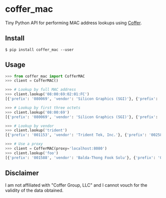 # coffer_mac
Tiny Python API for performing MAC address lookups using [Coffer](http://coffer.com/mac_find/).

## Install

```
$ pip install coffer_mac --user
```

## Usage

```python
>>> from coffer_mac import CofferMAC
>>> client = CofferMAC()

>>> # Lookup by full MAC address
>>> client.lookup('08:00:69:02:01:FC')
[{'prefix': '080069', 'vendor': 'Silicon Graphics (SGI)'}, {'prefix': '080069', 'vendor': 'Silicon Graphics (SGI)'}]

>>> # Lookup by first three octets
>>> client.lookup('08:00:69')
[{'prefix': '080069', 'vendor': 'Silicon Graphics (SGI)'}, {'prefix': '080069', 'vendor': 'Silicon Graphics (SGI)'}]

>>> # Lookup by vendor
>>> client.lookup('trident')
[{'prefix': '001153', 'vendor': 'Trident Tek, Inc.'}, {'prefix': '00258F', 'vendor': 'Trident Microsystems, Inc.'}, {'prefix': '001153', 'vendor': 'Trident Tek, Inc.'}, {'prefix': '00258F', 'vendor': 'Trident Microsystems, Inc.'}]

>>> # Use a proxy
>>> client = CofferMAC(proxy='localhost:8080')
>>> client.lookup('foo')
[{'prefix': '001588', 'vendor': 'Balda-Thong Fook Solu'}, {'prefix': '001903', 'vendor': 'Bigfoot Networks Inc'}, {'prefix': '00609D', 'vendor': 'Pmi Food Equipment Group'}, {'prefix': '00D029', 'vendor': 'Wakefern Food Corporation'}, {'prefix': '001588', 'vendor': 'Balda-Thong Fook Solu'}, {'prefix': '001903', 'vendor': 'Bigfoot Networks Inc'}, {'prefix': '00609D', 'vendor': 'Pmi Food Equipment Group'}, {'prefix': '00D029', 'vendor': 'Wakefern Food Corporation'}, {'prefix': 'C458C2', 'vendor': 'Shenzhen TATFOOK Technology Co., Ltd.'}]
```

## Disclaimer

I am not affiliated with "Coffer Group, LLC" and I cannot vouch for the validity of the data obtained.
